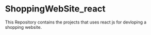 # ShoppingWebSite_react
This Repository contains the projects that uses react js for devloping a shopping website.
